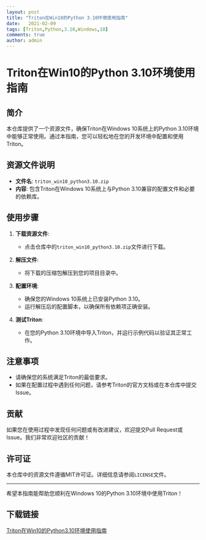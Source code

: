 ```yaml
---
layout: post
title: "Triton在Win10的Python 3.10环境使用指南"
date:   2021-02-09
tags: [Triton,Python,3.10,Windows,10]
comments: true
author: admin
---
```

# Triton在Win10的Python 3.10环境使用指南

## 简介

本仓库提供了一个资源文件，确保Triton在Windows 10系统上的Python 3.10环境中能够正常使用。通过本指南，您可以轻松地在您的开发环境中配置和使用Triton。

## 资源文件说明

- **文件名**: `triton_win10_python3.10.zip`
- **内容**: 包含Triton在Windows 10系统上与Python 3.10兼容的配置文件和必要的依赖库。

## 使用步骤

1. **下载资源文件**:
   - 点击仓库中的`triton_win10_python3.10.zip`文件进行下载。

2. **解压文件**:
   - 将下载的压缩包解压到您的项目目录中。

3. **配置环境**:
   - 确保您的Windows 10系统上已安装Python 3.10。
   - 运行解压后的配置脚本，以确保所有依赖项正确安装。

4. **测试Triton**:
   - 在您的Python 3.10环境中导入Triton，并运行示例代码以验证其正常工作。

## 注意事项

- 请确保您的系统满足Triton的最低要求。
- 如果在配置过程中遇到任何问题，请参考Triton的官方文档或在本仓库中提交Issue。

## 贡献

如果您在使用过程中发现任何问题或有改进建议，欢迎提交Pull Request或Issue。我们非常欢迎社区的贡献！

## 许可证

本仓库中的资源文件遵循MIT许可证。详细信息请参阅`LICENSE`文件。

---

希望本指南能帮助您顺利在Windows 10的Python 3.10环境中使用Triton！

## 下载链接

[Triton在Win10的Python3.10环境使用指南](https://pan.quark.cn/s/a493fb251156)